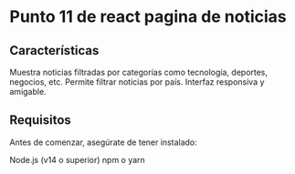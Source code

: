# Punto 11 de react pagina de noticias

## Características
Muestra noticias filtradas por categorías como tecnología, deportes, negocios, etc.
Permite filtrar noticias por país.
Interfaz responsiva y amigable.
## Requisitos
Antes de comenzar, asegúrate de tener instalado:

Node.js (v14 o superior)
npm o yarn
